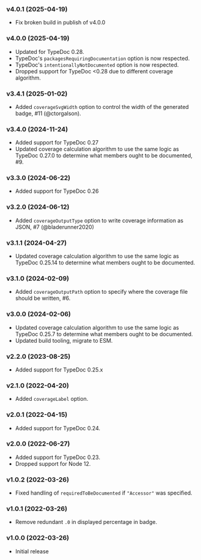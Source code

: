 ### v4.0.1 (2025-04-19)

- Fix broken build in publish of v4.0.0

### v4.0.0 (2025-04-19)

- Updated for TypeDoc 0.28.
- TypeDoc's `packagesRequiringDocumentation` option is now respected.
- TypeDoc's `intentionallyNotDocumented` option is now respected.
- Dropped support for TypeDoc <0.28 due to different coverage algorithm.

### v3.4.1 (2025-01-02)

- Added `coverageSvgWidth` option to control the width of the generated badge, #11 (@ctorgalson).

### v3.4.0 (2024-11-24)

- Added support for TypeDoc 0.27
- Updated coverage calculation algorithm to use the same logic as TypeDoc 0.27.0 to determine what members ought to be documented, #9.

### v3.3.0 (2024-06-22)

- Added support for TypeDoc 0.26

### v3.2.0 (2024-06-12)

- Added `coverageOutputType` option to write coverage information as JSON, #7 (@bladerunner2020)

### v3.1.1 (2024-04-27)

- Updated coverage calculation algorithm to use the same logic as TypeDoc 0.25.14 to determine what members ought to be documented.

### v3.1.0 (2024-02-09)

- Added `coverageOutputPath` option to specify where the coverage file should be written, #6.

### v3.0.0 (2024-02-06)

- Updated coverage calculation algorithm to use the same logic as TypeDoc 0.25.7 to determine what members ought to be documented.
- Updated build tooling, migrate to ESM.

### v2.2.0 (2023-08-25)

- Added support for TypeDoc 0.25.x

### v2.1.0 (2022-04-20)

- Added `coverageLabel` option.

### v2.0.1 (2022-04-15)

- Added support for TypeDoc 0.24.

### v2.0.0 (2022-06-27)

- Added support for TypeDoc 0.23.
- Dropped support for Node 12.

### v1.0.2 (2022-03-26)

- Fixed handling of `requiredToBeDocumented` if `"Accessor"` was specified.

### v1.0.1 (2022-03-26)

- Remove redundant `.0` in displayed percentage in badge.

### v1.0.0 (2022-03-26)

- Initial release
